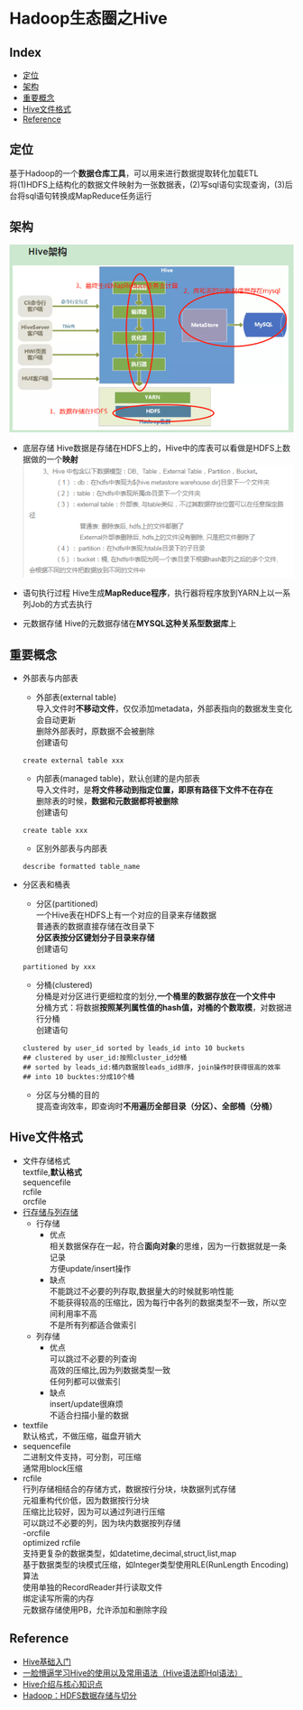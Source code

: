 Hadoop生态圈之Hive
===

Index
---
- [定位](#定位)
- [架构](#架构)
- [重要概念](#重要概念)
- [Hive文件格式](#Hive文件格式)
- [Reference](#Reference)

## 定位
基于Hadoop的一个**数据仓库工具**，可以用来进行数据提取转化加载ETL<br/>
将(1)HDFS上结构化的数据文件映射为一张数据表，(2)写sql语句实现查询，(3)后台将sql语句转换成MapReduce任务运行<br>

## 架构
![示例图](../图片/Hive架构.png)

- 底层存储
Hive数据是存储在HDFS上的，Hive中的库表可以看做是HDFS上数据做的一个**映射**
![示例图](../图片/Hive与HDFS的关联.png)

- 语句执行过程
Hive生成**MapReduce程序**，执行器将程序放到YARN上以一系列Job的方式去执行

- 元数据存储
Hive的元数据存储在**MYSQL这种关系型数据库**上

## 重要概念
- 外部表与内部表
  - 外部表(external table)<br/>
  导入文件时**不移动文件**，仅仅添加metadata，外部表指向的数据发生变化会自动更新<br/>
  删除外部表时，原数据不会被删除<br/>
  创建语句<br/>
  ```
  create external table xxx
  ```
  - 内部表(managed table)，默认创建的是内部表<br/>
  导入文件时，是**将文件移动到指定位置，即原有路径下文件不在存在**<br/>
  删除表的时候，**数据和元数据都将被删除**<br/>
  创建语句<br/>
  ```
  create table xxx
  ```
  
  - 区别外部表与内部表<br/>
  ```
  describe formatted table_name
  ```
  
- 分区表和桶表
  - 分区(partitioned)<br/>
  一个Hive表在HDFS上有一个对应的目录来存储数据<br/>
  普通表的数据直接存储在改目录下<br/>
  **分区表按分区键划分子目录来存储**<br/>
  创建语句<br/>
  ```
  partitioned by xxx
  ```
  - 分桶(clustered)<br/>
  分桶是对分区进行更细粒度的划分,**一个桶里的数据存放在一个文件中**<br/>
  分桶方式：将数据**按照某列属性值的hash值，对桶的个数取模**，对数据进行分桶<br/>
  创建语句<br/>
  ```
  clustered by user_id sorted by leads_id into 10 buckets
  ## clustered by user_id:按照cluster_id分桶
  ## sorted by leads_id:桶内数据按leads_id排序，join操作时获得很高的效率
  ## into 10 bucktes:分成10个桶
  ```
  - 分区与分桶的目的<br/>
  提高查询效率，即查询时**不用遍历全部目录（分区）、全部桶（分桶）**

## Hive文件格式
- 文件存储格式<br/>
textfile,**默认格式**<br/>
sequencefile<br/>
rcfile<br/>
orcfile<br/>
- [行存储与列存储](./存储.md)
  - 行存储
    - 优点<br/>
    相关数据保存在一起，符合**面向对象**的思维，因为一行数据就是一条记录<br/>
    方便update/insert操作
    - 缺点<br/>
    不能跳过不必要的列存取,数据量大的时候就影响性能<br/>
    不能获得较高的压缩比，因为每行中各列的数据类型不一致，所以空间利用率不高<br/>
    不是所有列都适合做索引<br/>
  - 列存储
    - 优点<br/>
    可以跳过不必要的列查询<br/>
    高效的压缩比,因为列数据类型一致<br/>
    任何列都可以做索引
    - 缺点<br/>
    insert/update很麻烦<br/>
    不适合扫描小量的数据<br/>
- textfile<br/>
默认格式，不做压缩，磁盘开销大
- sequencefile<br/>
二进制文件支持，可分割，可压缩<br/>
通常用block压缩
- rcfile<br/>
行列存储相结合的存储方式，数据按行分块，块数据列式存储<br/>
元祖重构代价低，因为数据按行分块<br/>
压缩比比较好，因为可以通过列进行压缩<br/>
可以跳过不必要的列，因为块内数据按列存储<br/>
-orcfile<br/>
optimized rcfile<br/>
支持更复杂的数据类型，如datetime,decimal,struct,list,map<br/>
基于数据类型的块模式压缩，如Integer类型使用RLE(RunLength Encoding)算法<br/>
使用单独的RecordReader并行读取文件<br/>
绑定读写所需的内存<br/>
元数据存储使用PB，允许添加和删除字段<br/>



## Reference
- [Hive基础入门](https://zhuanlan.zhihu.com/p/51210324)
- [一脸懵逼学习Hive的使用以及常用语法（Hive语法即Hql语法）](https://cloud.tencent.com/developer/article/1010869)
- [Hive介绍与核心知识点](https://www.jianshu.com/p/e9ec6e14fe52)
- [Hadoop：HDFS数据存储与切分](https://blog.csdn.net/oraclestudyroad/article/details/51991576)
